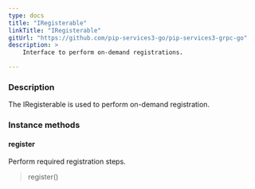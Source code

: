 ```yaml
---
type: docs
title: "IRegisterable"
linkTitle: "IRegisterable"
gitUrl: "https://github.com/pip-services3-go/pip-services3-grpc-go"
description: > 
    Interface to perform on-demand registrations.

---
```


### Description

The IRegisterable is used to perform on-demand registration.


### Instance methods

#### register
Perform required registration steps.

> register()
